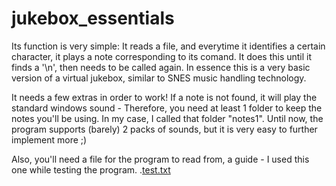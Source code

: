 # jukebox_essentials
Its function is very simple: It reads a file, and everytime it identifies a certain character, it plays a note corresponding to its comand. It does this until it finds a '\n', then needs to be called again. In essence this is a very basic version of a virtual jukebox, similar to SNES music handling technology.

It needs a few extras in order to work! If a note is not found, it will play the standard windows sound - Therefore, you need at least 1 folder to keep the notes you'll be using. In my case, I called that folder "notes1". Until now, the program supports (barely) 2 packs of sounds, but it is very easy to further implement more ;)

Also, you'll need a file for the program to read from, a guide - I used this one while testing the program.
.[test.txt](https://github.com/doc-wann/jukebox_essentials/files/10239866/test.txt)

